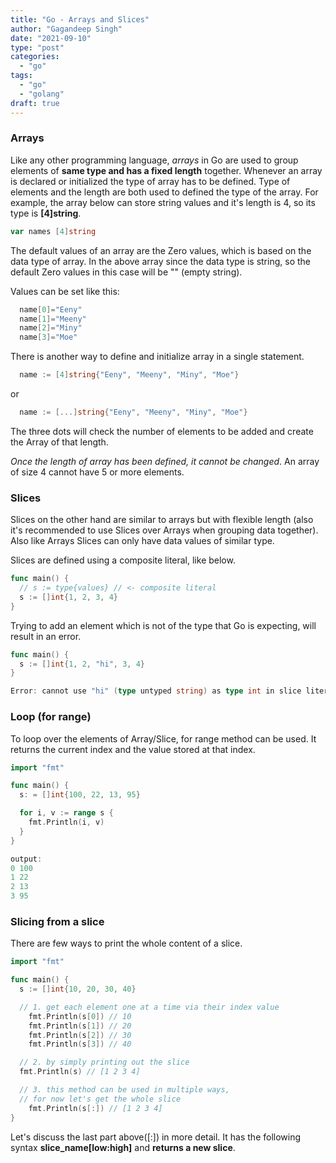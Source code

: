```yaml
---
title: "Go - Arrays and Slices"
author: "Gagandeep Singh"
date: "2021-09-10"
type: "post"
categories:
  - "go"
tags:
  - "go"
  - "golang"
draft: true
---
```


### Arrays

Like any other programming language, _arrays_ in Go are used to group elements of **same type and has a fixed length** together. Whenever an array is declared or initialized the type of array has to be defined. Type of elements and the length are both used to defined the type of the array. For example, the array below can store string values and it's length is 4, so its type is **[4]string**.

```go
var names [4]string
```

The default values of an array are the Zero values, which is based on the data type of array. In the above array since the data type is string, so the default Zero values in this case will be "" (empty string).

Values can be set like this:

```go
  name[0]="Eeny"
  name[1]="Meeny"
  name[2]="Miny"
  name[3]="Moe"
```

There is another way to define and initialize array in a single statement.

```go
  name := [4]string{"Eeny", "Meeny", "Miny", "Moe"}
```

or

```go
  name := [...]string{"Eeny", "Meeny", "Miny", "Moe"}
```

The three dots will check the number of elements to be added and create the Array of that length.

_Once the length of array has been defined, it cannot be changed_. An array of size 4 cannot have 5 or more elements.

### Slices

Slices on the other hand are similar to arrays but with flexible length (also it's recommended to use Slices over Arrays when grouping data together). Also like Arrays Slices can only have data values of similar type.

Slices are defined using a composite literal, like below.

```go
func main() {
  // s := type{values} // <- composite literal
  s := []int{1, 2, 3, 4}
}
```

Trying to add an element which is not of the type that Go is expecting, will result in an error.

```go
func main() {
  s := []int{1, 2, "hi", 3, 4}
}

Error: cannot use "hi" (type untyped string) as type int in slice literal
```

### Loop (for range)

To loop over the elements of Array/Slice, for range method can be used. It returns the current index and the value stored at that index.

```go
import "fmt"

func main() {
  s: = []int{100, 22, 13, 95}

  for i, v := range s {
    fmt.Println(i, v)
  }
}

output:
0 100
1 22
2 13
3 95
```

### Slicing from a slice

There are few ways to print the whole content of a slice.

```go
import "fmt"

func main() {
  s := []int{10, 20, 30, 40}

  // 1. get each element one at a time via their index value
	fmt.Println(s[0]) // 10
	fmt.Println(s[1]) // 20
	fmt.Println(s[2]) // 30
	fmt.Println(s[3]) // 40

  // 2. by simply printing out the slice
  fmt.Println(s) // [1 2 3 4]

  // 3. this method can be used in multiple ways,
  // for now let's get the whole slice
    fmt.Println(s[:]) // [1 2 3 4]
}
```

Let's discuss the last part above([:]) in more detail. It has the following syntax **slice_name[low:high]** and **returns a new slice**.
